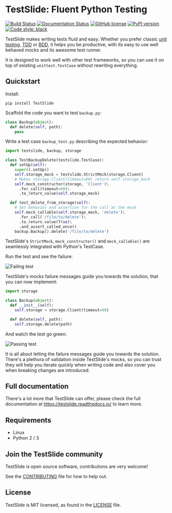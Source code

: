 # TestSlide: Fluent Python Testing

[![Build Status](https://travis-ci.com/facebookincubator/TestSlide.svg?branch=master)](https://travis-ci.com/facebookincubator/TestSlide)
[![Documentation Status](https://readthedocs.org/projects/testslide/badge/?version=master)](https://testslide.readthedocs.io/en/master/?badge=master)
[![GitHub license](https://img.shields.io/badge/license-MIT-blue.svg)](LICENSE)
[![PyPI version](https://badge.fury.io/py/TestSlide.svg)](https://badge.fury.io/py/TestSlide)
[![Code style: black](https://img.shields.io/badge/code%20style-black-000000.svg)](https://github.com/ambv/black)

TestSlide makes writing tests fluid and easy. Whether you prefer classic [unit testing](https://docs.python.org/3/library/unittest.html), [TDD](https://en.wikipedia.org/wiki/Test-driven_development) or [BDD](https://en.wikipedia.org/wiki/Behavior-driven_development), it helps you be productive, with its easy to use well behaved mocks and its awesome test runner.

It is designed to work well with other test frameworks, so you can use it on top of existing `unittest.TestCase` without rewriting everything.

## Quickstart

Install:

```
pip install TestSlide
```

Scaffold the code you want to test `backup.py`:

```python
class Backup(object):
  def delete(self, path):
    pass
```

Write a test case `backup_test.py` describing the expected behavior:

```python
import testslide, backup, storage

class TestBackupDelete(testslide.TestCase):
  def setUp(self):
    super().setUp()
    self.storage_mock = testslide.StrictMock(storage.Client)
    # Makes storage.Client(timeout=60) return self.storage_mock
    self.mock_constructor(storage, 'Client')\
      .for_call(timeout=60)\
      .to_return_value(self.storage_mock)

  def test_delete_from_storage(self):
    # Set behavior and assertion for the call at the mock
    self.mock_callable(self.storage_mock, 'delete')\
      .for_call('/file/to/delete')\
      .to_return_value(True)\
      .and_assert_called_once()
    backup.Backup().delete('/file/to/delete')
```

TestSlide's `StrictMock`, `mock_constructor()` and `mock_callable()` are seamlessly integrated with Python's TestCase.

Run the test and see the failure:

![Failing test](https://raw.githubusercontent.com/facebookincubator/TestSlide/master/docs/test_fail.png)

TestSlide's mocks failure messages guide you towards the solution, that you can now implement:

```python
import storage

class Backup(object):
  def __init__(self):
    self.storage = storage.Client(timeout=60)

  def delete(self, path):
    self.storage.delete(path)
```

And watch the test go green:

![Passing test](https://raw.githubusercontent.com/facebookincubator/TestSlide/master/docs/test_pass.png)

It is all about letting the failure messages guide you towards the solution. There's a plethora of validation inside TestSlide's mocks, so you can trust they will help you iterate quickly when writing code and also cover you when breaking changes are introduced.

## Full documentation

There's a lot more that TestSlide can offer, please check the full documentation at https://testslide.readthedocs.io/ to learn more.

## Requirements

* Linux
* Python 2 / 3

## Join the TestSlide community

TestSlide is open source software, contributions are very welcome!

See the [CONTRIBUTING](CONTRIBUTING.md) file for how to help out.

## License

TestSlide is MIT licensed, as found in the [LICENSE](LICENSE) file.